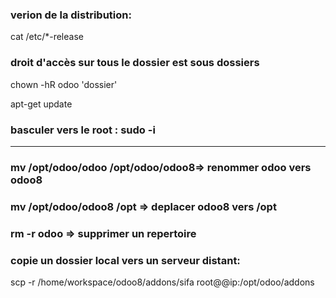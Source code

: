 

### verion de la distribution:  
cat /etc/*-release  

### droit d'accès sur tous le dossier est sous dossiers  
chown -hR odoo 'dossier'  

apt-get update  

### basculer vers le root : sudo -i   
----------------------------------------  
### mv /opt/odoo/odoo /opt/odoo/odoo8=> renommer odoo vers odoo8  
### mv /opt/odoo/odoo8 /opt => deplacer odoo8 vers /opt   
### rm -r odoo => supprimer un repertoire  

### copie un dossier local vers un serveur distant:   
scp -r /home/workspace/odoo8/addons/sifa root@@ip:/opt/odoo/addons
